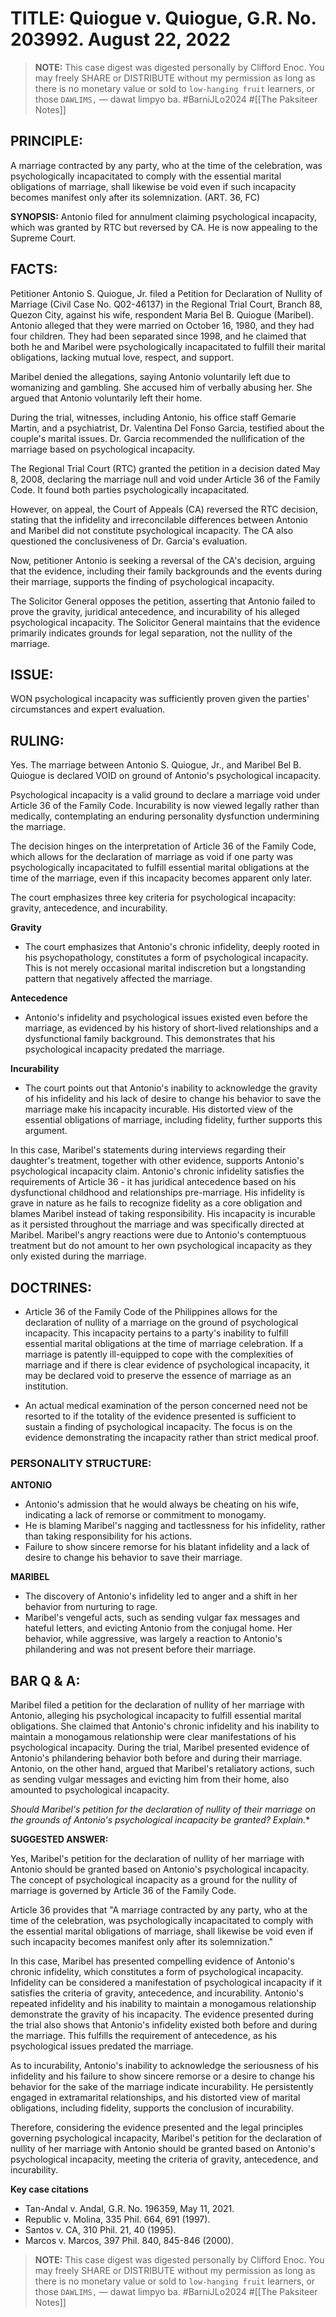 # TITLE: Quiogue v. Quiogue, G.R. No. 203992. August 22, 2022

> **NOTE:** This case digest was digested personally by Clifford Enoc. You may freely SHARE or DISTRIBUTE without my permission as long as there is no monetary value or sold to `low-hanging fruit` learners, or those `DAWLIMS,` — dawat limpyo ba. #BarniJLo2024 #[[The Paksiteer Notes]]

## PRINCIPLE:
A marriage contracted by any party, who at the time of the celebration, was psychologically incapacitated to comply with the essential marital obligations of marriage, shall likewise be void even if such incapacity becomes manifest only after its solemnization. (ART. 36, FC)

**SYNOPSIS:** Antonio filed for annulment claiming psychological incapacity, which was granted by RTC but reversed by CA. He is now appealing to the Supreme Court.

## FACTS:
Petitioner Antonio S. Quiogue, Jr. filed a Petition for Declaration of Nullity of Marriage (Civil Case No. Q02-46137) in the Regional Trial Court, Branch 88, Quezon City, against his wife, respondent Maria Bel B. Quiogue (Maribel). Antonio alleged that they were married on October 16, 1980, and they had four children. They had been separated since 1998, and he claimed that both he and Maribel were psychologically incapacitated to fulfill their marital obligations, lacking mutual love, respect, and support.

Maribel denied the allegations, saying Antonio voluntarily left due to womanizing and gambling. She accused him of verbally abusing her. She argued that Antonio voluntarily left their home. 

During the trial, witnesses, including Antonio, his office staff Gemarie Martin, and a psychiatrist, Dr. Valentina Del Fonso Garcia, testified about the couple's marital issues. Dr. Garcia recommended the nullification of the marriage based on psychological incapacity.

The Regional Trial Court (RTC) granted the petition in a decision dated May 8, 2008, declaring the marriage null and void under Article 36 of the Family Code. It found both parties psychologically incapacitated.

However, on appeal, the Court of Appeals (CA) reversed the RTC decision, stating that the infidelity and irreconcilable differences between Antonio and Maribel did not constitute psychological incapacity. The CA also questioned the conclusiveness of Dr. Garcia's evaluation.


Now, petitioner Antonio is seeking a reversal of the CA's decision, arguing that the evidence, including their family backgrounds and the events during their marriage, supports the finding of psychological incapacity.

The Solicitor General opposes the petition, asserting that Antonio failed to prove the gravity, juridical antecedence, and incurability of his alleged psychological incapacity. The Solicitor General maintains that the evidence primarily indicates grounds for legal separation, not the nullity of the marriage.


## ISSUE:
WON psychological incapacity was sufficiently proven given the parties' circumstances and expert evaluation.

## RULING:
Yes. The marriage between Antonio S. Quiogue, Jr., and Maribel Bel B. Quiogue is declared VOID on ground of Antonio's psychological incapacity.

Psychological incapacity is a valid ground to declare a marriage void under Article 36 of the Family Code. Incurability is now viewed legally rather than medically, contemplating an enduring personality dysfunction undermining the marriage. 

The decision hinges on the interpretation of Article 36 of the Family Code, which allows for the declaration of marriage as void if one party was psychologically incapacitated to fulfill essential marital obligations at the time of the marriage, even if this incapacity becomes apparent only later. 

The court emphasizes three key criteria for psychological incapacity: gravity, antecedence, and incurability.

**Gravity**
- The court emphasizes that Antonio's chronic infidelity, deeply rooted in his psychopathology, constitutes a form of psychological incapacity. This is not merely occasional marital indiscretion but a longstanding pattern that negatively affected the marriage.

**Antecedence**
- Antonio's infidelity and psychological issues existed even before the marriage, as evidenced by his history of short-lived relationships and a dysfunctional family background. This demonstrates that his psychological incapacity predated the marriage.

**Incurability**
- The court points out that Antonio's inability to acknowledge the gravity of his infidelity and his lack of desire to change his behavior to save the marriage make his incapacity incurable. His distorted view of the essential obligations of marriage, including fidelity, further supports this argument.

In this case, Maribel's statements during interviews regarding their daughter's treatment, together with other evidence, supports Antonio's psychological incapacity claim. Antonio's chronic infidelity satisfies the requirements of Article 36 - it has juridical antecedence based on his dysfunctional childhood and relationships pre-marriage. His infidelity is grave in nature as he fails to recognize fidelity as a core obligation and blames Maribel instead of taking responsibility. His incapacity is incurable as it persisted throughout the marriage and was specifically directed at Maribel. Maribel's angry reactions were due to Antonio's contemptuous treatment but do not amount to her own psychological incapacity as they only existed during the marriage. 


## DOCTRINES:

- Article 36 of the Family Code of the Philippines allows for the declaration of nullity of a marriage on the ground of psychological incapacity. This incapacity pertains to a party's inability to fulfill essential marital obligations at the time of marriage celebration. If a marriage is patently ill-equipped to cope with the complexities of marriage and if there is clear evidence of psychological incapacity, it may be declared void to preserve the essence of marriage as an institution.

- An actual medical examination of the person concerned need not be resorted to if the totality of the evidence presented is sufficient to sustain a finding of psychological incapacity. The focus is on the evidence demonstrating the incapacity rather than strict medical proof.

### PERSONALITY STRUCTURE:

**ANTONIO**
- Antonio's admission that he would always be cheating on his wife, indicating a lack of remorse or commitment to monogamy. 
- He is blaming Maribel's nagging and tactlessness for his infidelity, rather than taking responsibility for his actions.
- Failure to show sincere remorse for his blatant infidelity and a lack of desire to change his behavior to save their marriage.

**MARIBEL**
- The discovery of Antonio's infidelity led to anger and a shift in her behavior from nurturing to rage.
- Maribel's vengeful acts, such as sending vulgar fax messages and hateful letters, and evicting Antonio from the conjugal home. Her behavior, while aggressive, was largely a reaction to Antonio's philandering and was not present before their marriage.


## BAR Q & A:

Maribel filed a petition for the declaration of nullity of her marriage with Antonio, alleging his psychological incapacity to fulfill essential marital obligations. She claimed that Antonio's chronic infidelity and his inability to maintain a monogamous relationship were clear manifestations of his psychological incapacity. During the trial, Maribel presented evidence of Antonio's philandering behavior both before and during their marriage. Antonio, on the other hand, argued that Maribel's retaliatory actions, such as sending vulgar messages and evicting him from their home, also amounted to psychological incapacity.

*Should Maribel's petition for the declaration of nullity of their marriage on the grounds of Antonio's psychological incapacity be granted?* *Explain.** 

**SUGGESTED ANSWER:**

Yes, Maribel's petition for the declaration of nullity of her marriage with Antonio should be granted based on Antonio's psychological incapacity. The concept of psychological incapacity as a ground for the nullity of marriage is governed by Article 36 of the Family Code.

Article 36 provides that "A marriage contracted by any party, who at the time of the celebration, was psychologically incapacitated to comply with the essential marital obligations of marriage, shall likewise be void even if such incapacity becomes manifest only after its solemnization."

In this case, Maribel has presented compelling evidence of Antonio's chronic infidelity, which constitutes a form of psychological incapacity. Infidelity can be considered a manifestation of psychological incapacity if it satisfies the criteria of gravity, antecedence, and incurability. Antonio's repeated infidelity and his inability to maintain a monogamous relationship demonstrate the gravity of his incapacity. The evidence presented during the trial also shows that Antonio's infidelity existed both before and during the marriage. This fulfills the requirement of antecedence, as his psychological issues predated the marriage. 

As to incurability, Antonio's inability to acknowledge the seriousness of his infidelity and his failure to show sincere remorse or a desire to change his behavior for the sake of the marriage indicate incurability. He persistently engaged in extramarital relationships, and his distorted view of marital obligations, including fidelity, supports the conclusion of incurability.


Therefore, considering the evidence presented and the legal principles governing psychological incapacity, Maribel's petition for the declaration of nullity of her marriage with Antonio should be granted based on Antonio's psychological incapacity, meeting the criteria of gravity, antecedence, and incurability.

**Key case citations**

- Tan-Andal v. Andal, G.R. No. 196359, May 11, 2021.
- Republic v. Molina, 335 Phil. 664, 691 (1997).
- Santos v. CA, 310 Phil. 21, 40 (1995).
- Marcos v. Marcos, 397 Phil. 840, 845-846 (2000).

> **NOTE:** This case digest was digested personally by Clifford Enoc. You may freely SHARE or DISTRIBUTE without my permission as long as there is no monetary value or sold to `low-hanging fruit` learners, or those `DAWLIMS,` — dawat limpyo ba. #BarniJLo2024 #[[The Paksiteer Notes]]